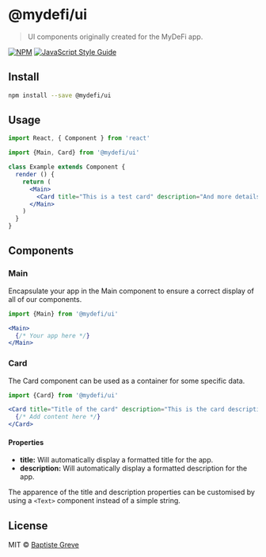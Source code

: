 # @mydefi/ui

> UI components originally created for the MyDeFi app.

[![NPM](https://img.shields.io/npm/v/@mydefi/ui.svg)](https://www.npmjs.com/package/@mydefi/ui) [![JavaScript Style Guide](https://img.shields.io/badge/code_style-standard-brightgreen.svg)](https://standardjs.com)

## Install

```bash
npm install --save @mydefi/ui
```

## Usage

```jsx
import React, { Component } from 'react'

import {Main, Card} from '@mydefi/ui'

class Example extends Component {
  render () {
    return (
      <Main>
        <Card title="This is a test card" description="And more details about it."></Card>
      </Main>
    )
  }
}
```

## Components

### Main
Encapsulate your app in the Main component to ensure a correct display of all of our components.
```jsx
import {Main} from '@mydefi/ui'

<Main>
  {/* Your app here */}
</Main>
```

### Card
The Card component can be used as a container for some specific data.
```jsx
import {Card} from '@mydefi/ui'

<Card title="Title of the card" description="This is the card description.">
  {/* Add content here */}
</Card>
```
#### Properties
* **title:** Will automatically display a formatted title for the app.
* **description:** Will automatically display a formatted description for the app.

The apparence of the title and description properties can be customised by using a `<Text>` component instead of a simple string.

## License

MIT © [Baptiste Greve](https://github.com/baptistegreve)
